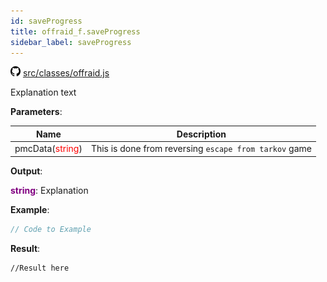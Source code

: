 ```yaml
---
id: saveProgress
title: offraid_f.saveProgress
sidebar_label: saveProgress
---
```

![](/img/github.png) [src/classes/offraid.js](https://github.com/TrustedSourceLeaks/LeakedServer/blob/master/src/classes/offraid.js#L208)

Explanation text

**Parameters**:

Name  |   Description 
----------- |   -----------
pmcData(<font color="red">string</font>)  |   This is done from reversing `escape from tarkov` game


**Output**:

**<font color="purple">string</font>**: Explanation


**Example**:
```js
// Code to Example
```

**Result**:
```
//Result here
```